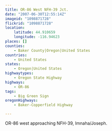 ```yaml
---
title: OR-86 West NFH-39 Jct.
date: "2007-06-30T12:55:14Z"
imageid: "1098871728"
flickrid: "1098871728"
location:
    latitude: 44.910659
    longitude: -116.94623
places: []
counties:
    - Baker County|Oregon|United States
countries:
    - United States
states:
    - Oregon|United States
highwaytypes:
    - Oregon State Highway
highways:
    - OR-86
tags:
    - Big Green Sign
oregonHighways:
    - Baker-Copperfield Highway

---
```

OR-86 west approaching NFH-39, Imnaha/Joseph.